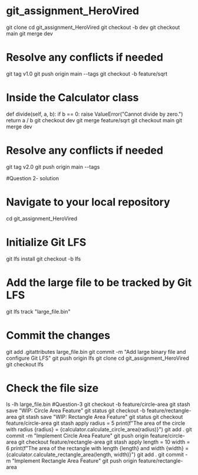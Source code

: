 # git_assignment_HeroVired
git clone <repository-url>
cd git_assignment_HeroVired
git checkout -b dev
git checkout main
git merge dev
# Resolve any conflicts if needed
git tag v1.0
git push origin main --tags
git checkout -b feature/sqrt
# Inside the Calculator class
def divide(self, a, b):
    if b == 0:
        raise ValueError("Cannot divide by zero.")
    return a / b
    git checkout dev
git merge feature/sqrt
git checkout main
git merge dev
# Resolve any conflicts if needed
git tag v2.0
git push origin main --tags

#Question 2- solution
# Navigate to your local repository
cd git_assignment_HeroVired

# Initialize Git LFS
git lfs install
git checkout -b lfs
# Add the large file to be tracked by Git LFS
git lfs track "large_file.bin"

# Commit the changes
git add .gitattributes large_file.bin
git commit -m "Add large binary file and configure Git LFS"
git push origin lfs
git clone <repository-url>
cd git_assignment_HeroVired
git checkout lfs
# Check the file size
ls -lh large_file.bin
#Question-3
git checkout -b feature/circle-area
git stash save "WIP: Circle Area Feature"
git status
git checkout -b feature/rectangle-area
git stash save "WIP: Rectangle Area Feature"
git status
git checkout feature/circle-area
git stash apply
radius = 5
print(f"The area of the circle with radius {radius} = {calculator.calculate_circle_area(radius)}")
git add .
git commit -m "Implement Circle Area Feature"
git push origin feature/circle-area
git checkout feature/rectangle-area
git stash apply
length = 10
width = 6
print(f"The area of the rectangle with length {length} and width {width} = {calculator.calculate_rectangle_area(length, width)}")
git add .
git commit -m "Implement Rectangle Area Feature"
git push origin feature/rectangle-area



